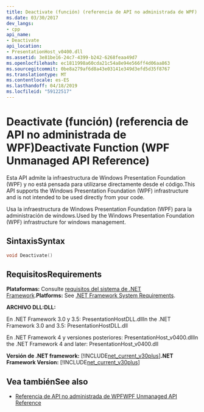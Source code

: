```yaml
---
title: Deactivate (función) (referencia de API no administrada de WPF)
ms.date: 03/30/2017
dev_langs:
- cpp
api_name:
- Deactivate
api_location:
- PresentationHost_v0400.dll
ms.assetid: 3e81be16-24c7-4399-b242-6268feaa49d7
ms.openlocfilehash: ec1811998a60cda21c54a8e94e566ff4d06aa863
ms.sourcegitcommit: 0be8a279af6d8a43e03141e349d3efd5d35f8767
ms.translationtype: MT
ms.contentlocale: es-ES
ms.lasthandoff: 04/18/2019
ms.locfileid: "59122517"
---
```

# <a name="deactivate-function-wpf-unmanaged-api-reference"></a><span data-ttu-id="49137-102">Deactivate (función) (referencia de API no administrada de WPF)</span><span class="sxs-lookup"><span data-stu-id="49137-102">Deactivate Function (WPF Unmanaged API Reference)</span></span>
<span data-ttu-id="49137-103">Esta API admite la infraestructura de Windows Presentation Foundation (WPF) y no está pensada para utilizarse directamente desde el código.</span><span class="sxs-lookup"><span data-stu-id="49137-103">This API supports the Windows Presentation Foundation (WPF) infrastructure and is not intended to be used directly from your code.</span></span>  
  
 <span data-ttu-id="49137-104">Usa la infraestructura de Windows Presentation Foundation (WPF) para la administración de windows.</span><span class="sxs-lookup"><span data-stu-id="49137-104">Used by the Windows Presentation Foundation (WPF) infrastructure for windows management.</span></span>  
  
## <a name="syntax"></a><span data-ttu-id="49137-105">Sintaxis</span><span class="sxs-lookup"><span data-stu-id="49137-105">Syntax</span></span>  
  
```cpp  
void Deactivate()  
```  
  
## <a name="requirements"></a><span data-ttu-id="49137-106">Requisitos</span><span class="sxs-lookup"><span data-stu-id="49137-106">Requirements</span></span>  
 <span data-ttu-id="49137-107">**Plataformas:** Consulte [requisitos del sistema de .NET Framework](../../get-started/system-requirements.md).</span><span class="sxs-lookup"><span data-stu-id="49137-107">**Platforms:** See [.NET Framework System Requirements](../../get-started/system-requirements.md).</span></span>  
  
 <span data-ttu-id="49137-108">**ARCHIVO DLL:**</span><span class="sxs-lookup"><span data-stu-id="49137-108">**DLL:**</span></span>  
  
 <span data-ttu-id="49137-109">En .NET Framework 3.0 y 3.5: PresentationHostDLL.dll</span><span class="sxs-lookup"><span data-stu-id="49137-109">In the .NET Framework 3.0 and 3.5: PresentationHostDLL.dll</span></span>  
  
 <span data-ttu-id="49137-110">En .NET Framework 4 y versiones posteriores: PresentationHost_v0400.dll</span><span class="sxs-lookup"><span data-stu-id="49137-110">In the .NET Framework 4 and later: PresentationHost_v0400.dll</span></span>  
  
 <span data-ttu-id="49137-111">**Versión de .NET framework:** [!INCLUDE[net_current_v30plus](../../../../includes/net-current-v30plus-md.md)]</span><span class="sxs-lookup"><span data-stu-id="49137-111">**.NET Framework Version:** [!INCLUDE[net_current_v30plus](../../../../includes/net-current-v30plus-md.md)]</span></span>  
  
## <a name="see-also"></a><span data-ttu-id="49137-112">Vea también</span><span class="sxs-lookup"><span data-stu-id="49137-112">See also</span></span>

- [<span data-ttu-id="49137-113">Referencia de API no administrada de WPF</span><span class="sxs-lookup"><span data-stu-id="49137-113">WPF Unmanaged API Reference</span></span>](wpf-unmanaged-api-reference.md)
